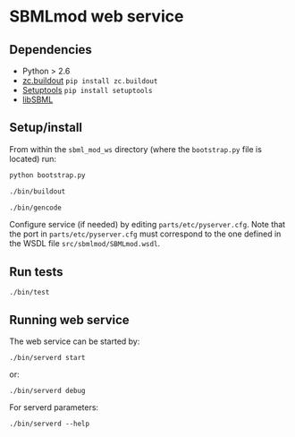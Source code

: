 SBMLmod web service
===================

Dependencies
------------
 - Python > 2.6
 - [zc.buildout](http://www.buildout.org) `pip install zc.buildout`
 - [Setuptools](https://bitbucket.org/pypa/setuptools/raw/0.8/ez_setup.py) `pip install setuptools`
 - [libSBML](http://sbml.org/Software/libSBML/docs/python-api/libsbml-installation.html)


Setup/install
-------------

From within the `sbml_mod_ws` directory (where the `bootstrap.py` file is located) run:

```bash
python bootstrap.py

./bin/buildout

./bin/gencode
```

Configure service (if needed) by editing `parts/etc/pyserver.cfg`. Note that the port in `parts/etc/pyserver.cfg` must correspond to the one defined in the WSDL file `src/sbmlmod/SBMLmod.wsdl`.

Run tests
---------

`./bin/test`

Running web service
-------------------

The web service can be started by:

`./bin/serverd start`

or:

`./bin/serverd debug`

For serverd parameters:

`./bin/serverd --help`
